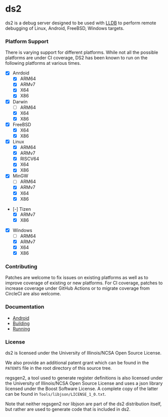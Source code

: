 # ds2

ds2 is a debug server designed to be used with [LLDB](http://lldb.llvm.org/) to
perform remote debugging of Linux, Android, FreeBSD, Windows targets.

### Platform Support

There is varying support for different platforms. While not all the possible
platforms are under CI coverage, DS2 has been known to run on the following
platforms at various times.

- [x] Anrdoid
  - [x] ARM64
  - [x] ARMv7
  - [x] X64
  - [x] X86

- [x] Darwin
  - [ ] ARM64
  - [x] X64
  - [x] X86

- [x] FreeBSD
  - [x] X64
  - [x] X86

- [x] Linux
  - [x] ARM64
  - [x] ARMv7
  - [x] RISCV64
  - [x] X64
  - [x] X86

- [x] MinGW
  - [ ] ARM64
  - [x] ARMv7
  - [x] X64
  - [x] X86

- [-] Tizen
  - [x] ARMv7
  - [x] X86

- [x] Windows
  - [ ] ARM64
  - [x] ARMv7
  - [x] X64
  - [x] X86

### Contributing

Patches are welcome to fix issues on existing platforms as well as to improve
coverage of existing or new platforms. For CI coverage, patches to increase
coverage under GitHub Actions or to migrate coverage from CircleCI are also
welcome.

### Documentation
- [Android](Documentation/Android.md)
- [Building](Documentation/Building.md)
- [Running](Documentation/Running.md)

### License

ds2 is licensed under the University of Illinois/NCSA Open Source License.

We also provide an additional patent grant which can be found in the `PATENTS`
file in the root directory of this source tree.

regsgen2, a tool used to generate register definitions is also licensed under
the University of Illinois/NCSA Open Source License and uses a json library
licensed under the Boost Software License. A complete copy of the latter can be
found in `Tools/libjson/LICENSE_1_0.txt`.

Note that neither regsgen2 nor libjson are part of the ds2 distribution itself,
but rather are used to generate code that is included in ds2.
